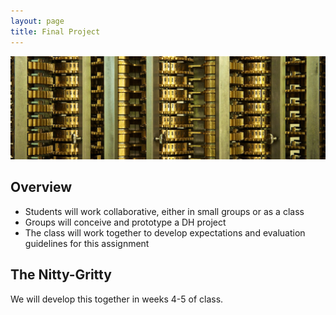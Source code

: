 ```yaml
---
layout: page
title: Final Project
---
```


![Detail of Charles Babbage's difference engine](/images/4917215160_85bfa9e75c_b-Banner.jpg)


## Overview

+ Students will work collaborative, either in small groups or as a class
+ Groups will conceive and prototype a DH project
+ The class will work together to develop expectations and evaluation guidelines for this assignment

## The Nitty-Gritty

We will develop this together in weeks 4-5 of class.